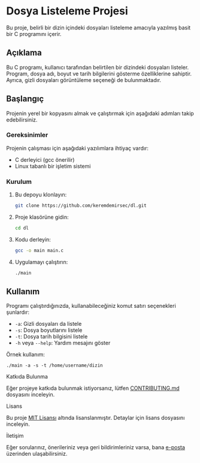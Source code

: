 # Dosya Listeleme Projesi

Bu proje, belirli bir dizin içindeki dosyaları listeleme amacıyla yazılmış basit bir C programını içerir.

## Açıklama

Bu C programı, kullanıcı tarafından belirtilen bir dizindeki dosyaları listeler. Program, dosya adı, boyut ve tarih bilgilerini gösterme özelliklerine sahiptir. Ayrıca, gizli dosyaları görüntüleme seçeneği de bulunmaktadır.

## Başlangıç

Projenin yerel bir kopyasını almak ve çalıştırmak için aşağıdaki adımları takip edebilirsiniz.

### Gereksinimler

Projenin çalışması için aşağıdaki yazılımlara ihtiyaç vardır:

- C derleyici (gcc önerilir)
- Linux tabanlı bir işletim sistemi

### Kurulum

1. Bu depoyu klonlayın:

    ```bash
    git clone https://github.com/keremdemirsec/dl.git
    ```

2. Proje klasörüne gidin:

    ```bash
    cd dl
    ```

3. Kodu derleyin:

    ```bash
    gcc -o main main.c
    ```

4. Uygulamayı çalıştırın:

    ```bash
    ./main
    ```

## Kullanım

Programı çalıştırdığınızda, kullanabileceğiniz komut satırı seçenekleri şunlardır:
- `-a`: Gizli dosyaları da listele
- `-s`: Dosya boyutlarını listele
- `-t`: Dosya tarih bilgisini listele
- `-h` veya `--help`: Yardım mesajını göster

Örnek kullanım:

    ./main -a -s -t /home/username/dizin

Katkıda Bulunma

Eğer projeye katkıda bulunmak istiyorsanız, lütfen [CONTRIBUTING.md](CONTRIBUTING.md) dosyasını inceleyin.

Lisans

Bu proje [MIT Lisansı](LICENSE) altında lisanslanmıştır. Detaylar için lisans dosyasını inceleyin.

İletişim

Eğer sorularınız, önerileriniz veya geri bildirimleriniz varsa, bana [e-posta](mailto:keremdemirsec@email.com) üzerinden ulaşabilirsiniz.
